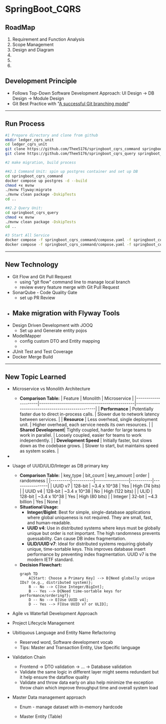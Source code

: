 # SpringBoot_CQRS

## RoadMap
1. Requirement and Function Analysis
2. Scope Management
3. Design and Diagram
4. 
5.
6.

## Development Principle
- Follows Top-Down Software Development Approach: UI Design -> DB Design -> Module Design
- Git Best Practice with "[A successful Git branching model](https://nvie.com/posts/a-successful-git-branching-model/)"

---
## Run Process
```bash
#1 Prepare directory and clone from github
mkdir ledger_cqrs_unit
cd ledger_cqrs_unit
git clone https://github.com/Thee5176/springboot_cqrs_command springboot_cqrs_command
git clone https://github.com/Thee5176/springboot_cqrs_query springboot_cqrs_query

#2 make migration, build process

##2.1 Command Unit: spin up postgres container and set up DB
cd springboot_cqrs_command
docker compose up postgres -d --build
chmod +x mvnw
./mvnw flyway:migrate
./mvnw clean package -DskipTests
cd ..

##2.2 Query Unit:
cd springboot_cqrs_query
chmod +x mvnw
./mvnw clean package -DskipTests
cd ..

#3 Start All Service
docker compose -f springboot_cqrs_command/compose.yaml -f springboot_cqrs_query/compose.yaml build --no-cache
docker compose -f springboot_cqrs_command/compose.yaml -f springboot_cqrs_query/compose.yaml up -d
```
---
## New Technology
- Git Flow and Git Pull Request
    - using "git flow" command line to manage local branch
    - review every feature merge with Git Pull Request
- SonarQube - Code Quality Gate
    - set up PR Review 
- Make migration with Flyway Tools
    - 
- Design Driven Development with JOOQ
    - Set up and Generate entity pojos
- ModelMapper
    - config custom DTO and Entity mapping
    - 
- JUnit Test and Test Coverage
- Docker Merge Build

---
## New Topic Learned
- Microservice vs Monolith Architecture
    - **Comparison Table:**
        | Feature             | Monolith                                       | Microservice                                     |
        |---------------------|------------------------------------------------|--------------------------------------------------|
        | **Performance**     | Potentially faster due to direct in-process calls. | Slower due to network latency between services.  |
        | **Resource**        | Less overhead, single deployment unit.         | Higher overhead, each service needs its own resources. |
        | **Shared Development**| Tightly coupled, harder for large teams to work in parallel. | Loosely coupled, easier for teams to work independently. |
        | **Development Speed** | Initially faster, but slows down as the codebase grows. | Slower to start, but maintains speed as system scales. |
- 
- Usage of UUID/ULID/Integer as DB primary key
    - **Comparison Table:**
        | key_type | bit_count | key_amount      | order     | randomness      |
        |----------|-----------|-----------------|-----------|-----------------|
        | UUID v7  | 128-bit   | ~3.4 x 10^38    | Yes       | High (74 bits)  |
        | UUID v4  | 128-bit   | ~3.4 x 10^38    | No        | High (122 bits) |
        | ULID     | 128-bit   | ~3.4 x 10^38    | Yes       | High (80 bits)  |
        | Integer  | 32-bit    | ~4.3 billion    | Yes       | None            |
    - **Situational Usage:**
        - **Integer/BigInt**: Best for simple, single-database applications where global uniqueness is not required. They are small, fast, and human-readable.
        - **UUID v4**: Use in distributed systems where keys must be globally unique but order is not important. The high randomness prevents guessability. Can cause DB index fragmentation.
        - **ULID/UUID v7**: Ideal for distributed systems requiring globally unique, time-sortable keys. This improves database insert performance by preventing index fragmentation. UUID v7 is the modern IETF standard.
    - **Decision Flowchart:**
      ```mermaid
      graph TD
          A[Start: Choose a Primary Key] --> B{Need globally unique IDs? (e.g., distributed system)};
          B -- No --> C[Use Integer/BigInt];
          B -- Yes --> D{Need time-sortable keys for performance/ordering?};
          D -- No --> E[Use UUID v4];
          D -- Yes --> F[Use UUID v7 or ULID];
      ```

- Agile vs Waterfall Development Approach

- Project Lifecycle Management

- Ubitiquous Language and Entity Name Refactoring
    - Reserved word, Software development vocab
    - Tips: Master and Transaction Entity, Use Specific language

- Validation Chain
    - Frontend -> DTO validation -> ... -> Database validation
    - Validate the same logic in different layer might seems redundant but it help ensure the dataflow quality
    - Validate and throw data early on also help minimize the exception throw chain which improve throughput time and overall system load

- Master Data management approach
    - Enum - manage dataset with in-memory hardcode

    - Master Entity (Table)


